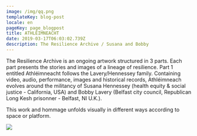```yaml
---
image: /img/qq.png
templateKey: blog-post
locale: en
pageKey: page_blogpost
title: ATHLÉIMNEACHT
date: 2019-03-17T06:03:02.739Z
description: The Resilience Archive / Susana and Bobby
---
```

The Resilience Archive is an ongoing artwork structured in 3 parts. Each part presents the stories and images of a lineage of resilience. Part 1 entitled Athléimneacht follows the Lavery/Hennessey family. Containing video, audio, performance, images and historical records, Athléimneach evolves around the militancy of Susana Hennessey (health equity & social justice - California, USA) and Bobby Lavery (Belfast city council, Republican Long Kesh prisonner - Belfast, NI U.K.). 

This work and hommage unfolds visually in different ways according to space or platform. 

![](/img/parade.jpg)
